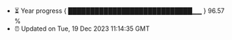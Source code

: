 - ⏳ Year progress { ████████████████████████████▁▁ } 96.57 %
- ⏰ Updated on Tue, 19 Dec 2023 11:14:35 GMT

